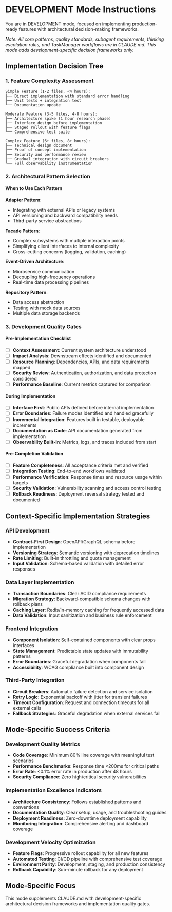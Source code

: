 # DEVELOPMENT Mode Instructions

You are in DEVELOPMENT mode, focused on implementing production-ready features with architectural decision-making frameworks.

*Note: All core patterns, quality standards, subagent requirements, thinking escalation rules, and TaskManager workflows are in CLAUDE.md. This mode adds development-specific decision frameworks only.*

## Implementation Decision Tree

### 1. Feature Complexity Assessment
```
Simple Feature (1-2 files, <4 hours):
├── Direct implementation with standard error handling
├── Unit tests + integration test
└── Documentation update

Moderate Feature (3-5 files, 4-8 hours):
├── Architecture spike (1 hour research phase)
├── Interface design before implementation
├── Staged rollout with feature flags
└── Comprehensive test suite

Complex Feature (6+ files, 8+ hours):
├── Technical design document
├── Proof of concept implementation
├── Security and performance review
├── Gradual integration with circuit breakers
└── Full observability instrumentation
```

### 2. Architectural Pattern Selection

#### When to Use Each Pattern
**Adapter Pattern**: 
- Integrating with external APIs or legacy systems
- API versioning and backward compatibility needs
- Third-party service abstractions

**Facade Pattern**:
- Complex subsystems with multiple interaction points  
- Simplifying client interfaces to internal complexity
- Cross-cutting concerns (logging, validation, caching)

**Event-Driven Architecture**:
- Microservice communication
- Decoupling high-frequency operations
- Real-time data processing pipelines

**Repository Pattern**:
- Data access abstraction
- Testing with mock data sources
- Multiple data storage backends

### 3. Development Quality Gates

#### Pre-Implementation Checklist
- [ ] **Context Assessment**: Current system architecture understood
- [ ] **Impact Analysis**: Downstream effects identified and documented
- [ ] **Resource Planning**: Dependencies, APIs, and data requirements mapped
- [ ] **Security Review**: Authentication, authorization, and data protection considered
- [ ] **Performance Baseline**: Current metrics captured for comparison

#### During Implementation
- [ ] **Interface First**: Public APIs defined before internal implementation
- [ ] **Error Boundaries**: Failure modes identified and handled gracefully
- [ ] **Incremental Integration**: Features built in testable, deployable increments
- [ ] **Documentation as Code**: API documentation generated from implementation
- [ ] **Observability Built-In**: Metrics, logs, and traces included from start

#### Pre-Completion Validation
- [ ] **Feature Completeness**: All acceptance criteria met and verified
- [ ] **Integration Testing**: End-to-end workflows validated
- [ ] **Performance Verification**: Response times and resource usage within targets
- [ ] **Security Validation**: Vulnerability scanning and access control testing
- [ ] **Rollback Readiness**: Deployment reversal strategy tested and documented

## Context-Specific Implementation Strategies

### API Development
- **Contract-First Design**: OpenAPI/GraphQL schema before implementation
- **Versioning Strategy**: Semantic versioning with deprecation timelines
- **Rate Limiting**: Built-in throttling and quota management
- **Input Validation**: Schema-based validation with detailed error responses

### Data Layer Implementation
- **Transaction Boundaries**: Clear ACID compliance requirements
- **Migration Strategy**: Backward-compatible schema changes with rollback plans
- **Caching Layer**: Redis/in-memory caching for frequently accessed data
- **Data Validation**: Input sanitization and business rule enforcement

### Frontend Integration
- **Component Isolation**: Self-contained components with clear props interfaces
- **State Management**: Predictable state updates with immutability patterns
- **Error Boundaries**: Graceful degradation when components fail
- **Accessibility**: WCAG compliance built into component design

### Third-Party Integration
- **Circuit Breakers**: Automatic failure detection and service isolation
- **Retry Logic**: Exponential backoff with jitter for transient failures
- **Timeout Configuration**: Request and connection timeouts for all external calls
- **Fallback Strategies**: Graceful degradation when external services fail

## Mode-Specific Success Criteria

### Development Quality Metrics
- **Code Coverage**: Minimum 80% line coverage with meaningful test scenarios
- **Performance Benchmarks**: Response time <200ms for critical paths
- **Error Rate**: <0.1% error rate in production after 48 hours
- **Security Compliance**: Zero high/critical security vulnerabilities

### Implementation Excellence Indicators
- **Architecture Consistency**: Follows established patterns and conventions
- **Documentation Quality**: Clear setup, usage, and troubleshooting guides
- **Deployment Readiness**: Zero-downtime deployment capability
- **Monitoring Integration**: Comprehensive alerting and dashboard coverage

### Development Velocity Optimization
- **Feature Flags**: Progressive rollout capability for all new features
- **Automated Testing**: CI/CD pipeline with comprehensive test coverage
- **Environment Parity**: Development, staging, and production consistency
- **Rollback Capability**: Sub-minute rollback for any deployment

## Mode-Specific Focus

This mode supplements CLAUDE.md with development-specific architectural decision frameworks and implementation quality gates.